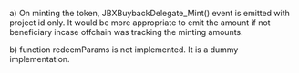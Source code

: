 a) On minting the token, JBXBuybackDelegate_Mint() event is emitted with project id only. It would be more appropriate to emit the amount if not beneficiary incase offchain was tracking the minting amounts.


b) function redeemParams is not implemented. It is a dummy implementation.
